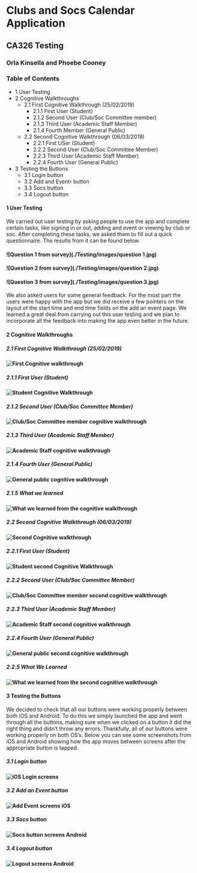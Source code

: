 # Clubs and Socs Calendar Application
## CA326 Testing
### Orla Kinsella and Phoebe Cooney
### Table of Contents
- 1 User Testing
- 2 Cognitive Walkthroughs
    - 2.1 First Cognitive Walkthrough (25/02/2019)
        - 2.1.1 First User (Student)
        - 2.1.2 Second User (Club/Soc Committee member)
        - 2.1.3 Third User (Academic Staff Member)
        - 2.1.4 Fourth Member (General Public)
    - 2.2 Second Cognitive Walkthrough (06/03/2019)
        - 2.2.1 First USer (Student)
        - 2.2.2 Second User (Club/Soc Committee Member)
        - 2.2.3 Third User (Academic Staff Member)
        - 2.2.4 Fourth User (General Public)
- 3 Testing the Buttons
    - 3.1 Login button
    - 3.2 Add and Event‹ button
    - 3.3 Socs button
    - 3.4 Logout button

#### 1 User Testing
We carried out user testing by asking people to use the app and complete certain tasks, 
like signing in or out, adding and event or viewing by club or soc. After completing 
these tasks, we asked them to fill out a quick questionnaire. The results from it can 
be found below.
#### ![Question 1 from survey](./Testing/images/question 1.jpg)
#### ![Question 2 from survey](./Testing/images/question 2.jpg)
#### ![Question 3 from survey](./Testing/images/question 3.jpg)

We also asked users for some general feedback. For the most part the users were happy with 
the app but we did receive a few pointers on the layout of the start time and end time 
fields on the add an event page. We learned a great deal from carrying out this user testing 
and we plan to incorporate all the feedback into making the app even better in the future.

#### 2 Cognitive Walkthroughs
##### 2.1 First Cognitive Walkthrough (25/02/2019)
#### ![First Cognitive walkthrough](./Testing/images/CW1.jpg)

##### 2.1.1 First User (Student)
#### ![Student Cognitive Walkthrough](./Testing/images/Student1.jpg)

##### 2.1.2 Second User (Club/Soc Committee Member)
#### ![Club/Soc Committee member cognitive walkthrough](./Testing/images/ComMem1.jpg)

##### 2.1.3 Third User (Academic Staff Member)
#### ![Academic Staff cognitive walkthrough](./Testing/images/Staff1.jpg)

##### 2.1.4 Fourth User (General Public)
#### ![General public cognitive walkthrough](./Testing/images/GenPub1.jpg)

##### 2.1.5 What we learned
#### ![What we learned from the cognitive walkthrough](./Testing/images/Learned1.jpg)


##### 2.2 Second Cognitive Walkthrough (06/03/2019)
#### ![Second Cognitive walkthrough](./Testing/images/CW2.jpg)

##### 2.2.1 First User (Student)
#### ![Student  second Cognitive Walkthrough](./Testing/images/Student2.jpg)

##### 2.2.2 Second User (Club/Soc Committee Member)
#### ![Club/Soc Committee member second  cognitive walkthrough](./Testing/images/ComMem2.jpg)

##### 2.2.3 Third User (Academic Staff Member)
#### ![Academic Staff second cognitive walkthrough](./Testing/images/Staff2.jpg)

##### 2.2.4 Fourth User (General Public)
#### ![General public second cognitive walkthrough](./Testing/images/GenPub2.jpg)

##### 2.2.5 What We Learned
#### ![What we learned from the second cognitive walkthrough](./Testing/images/Learned2.jpg)

#### 3 Testing the Buttons
We decided to check that all our buttons were working properly between both iOS and Android. 
To do this we simply launched the app and went through all the buttons, making sure when we 
clicked on a button it did the right thing and didn’t throw any errors. Thankfully, all of our 
buttons were working properly on both OS’s. Below you can see some screenshots from iOS and 
Android showing how the app moves between screens after the appropriate button is tapped.

##### 3.1 Login button
#### ![iOS Login screens](./Testing/images/LoginIOS.jpg)

##### 3.2 Add an Event button
#### ![Add Event screens iOS](./Testing/images/AddEventIOS.jpg)

##### 3.3 Socs button
#### ![Socs button screens Android](./Testing/images/SocsAndroid.jpg)

##### 3.4 Logout button
#### ![Logout screens Android](./Testing/images/LogoutAndroid.jpg)
